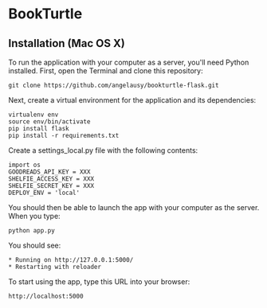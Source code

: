 # BookTurtle

## Installation (Mac OS X)
To run the application with your computer as a server, you'll need Python installed. First, open the Terminal and clone this repository:

    git clone https://github.com/angelausy/bookturtle-flask.git

Next, create a virtual environment for the application and its dependencies:

    virtualenv env
    source env/bin/activate
    pip install flask
    pip install -r requirements.txt
    
Create a settings_local.py file with the following contents:

    import os
    GOODREADS_API_KEY = XXX
    SHELFIE_ACCESS_KEY = XXX
    SHELFIE_SECRET_KEY = XXX
    DEPLOY_ENV = 'local'

You should then be able to launch the app with your computer as the server. When you type:

    python app.py

You should see:

    * Running on http://127.0.0.1:5000/
    * Restarting with reloader

To start using the app, type this URL into your browser:

    http://localhost:5000
